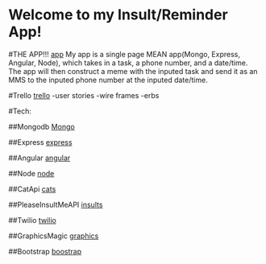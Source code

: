 # Welcome to my Insult/Reminder App!

#THE APP!!!
[app](https://catsninsults.herokuapp.com/)
My app is a single page MEAN app(Mongo, Express, Angular, Node), which takes in a task, a phone number, and a date/time.
The app will then construct a meme with the inputed task and send it as an MMS to the inputed phone number at the inputed date/time.

#Trello
[trello](https://trello.com/b/lrhkDa2W/ben-sayeg-final-project-fathr)
    -user stories
    -wire frames
    -erbs
    
#Tech:

##Mongodb
[Mongo](https://www.mongodb.org/)

##Express
[express](http://expressjs.com/)

##Angular
[angular](https://angularjs.org/)

##Node
[node](https://nodejs.org/)

##CatApi
[cats](http://thecatapi.com/)

##PleaseInsultMeAPI
[insults](http://pleaseinsult.me/)

##Twilio
[twilio](https://www.twilio.com/)

##GraphicsMagic
[graphics](http://www.graphicsmagick.org/)

##Bootstrap
[boostrap](http://getbootstrap.com/getting-started/)





















